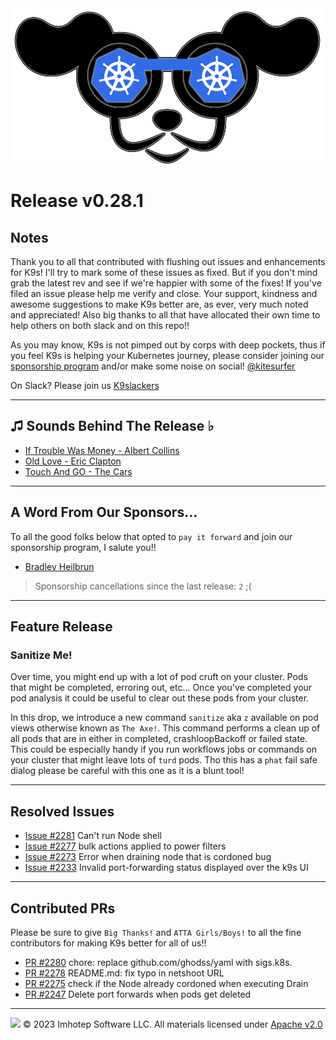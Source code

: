 <img src="https://raw.githubusercontent.com/derailed/k9s/master/assets/k9s.png" align="center" width="800" height="auto"/>

# Release v0.28.1

## Notes

Thank you to all that contributed with flushing out issues and enhancements for K9s! I'll try to mark some of these issues as fixed. But if you don't mind grab the latest rev and see if we're happier with some of the fixes! If you've filed an issue please help me verify and close. Your support, kindness and awesome suggestions to make K9s better are, as ever, very much noted and appreciated! Also big thanks to all that have allocated their own time to help others on both slack and on this repo!!

As you may know, K9s is not pimped out by corps with deep pockets, thus if you feel K9s is helping your Kubernetes journey, please consider joining our [sponsorship program](https://github.com/sponsors/derailed) and/or make some noise on social! [@kitesurfer](https://twitter.com/kitesurfer)

On Slack? Please join us [K9slackers](https://join.slack.com/t/k9sers/shared_invite/enQtOTA5MDEyNzI5MTU0LWQ1ZGI3MzliYzZhZWEyNzYxYzA3NjE0YTk1YmFmNzViZjIyNzhkZGI0MmJjYzhlNjdlMGJhYzE2ZGU1NjkyNTM)

---

## ♫ Sounds Behind The Release ♭

* [If Trouble Was Money - Albert Collins](https://www.youtube.com/watch?v=cz6LbWWqX-g)
* [Old Love - Eric Clapton](https://www.youtube.com/watch?v=EklciRHZnUQ)
* [Touch And GO - The Cars](https://www.youtube.com/watch?v=L7Gpr_Auz8Y)

---

## A Word From Our Sponsors...

To all the good folks below that opted to `pay it forward` and join our sponsorship program, I salute you!!

* [Bradley Heilbrun](https://github.com/bheilbrun)

> Sponsorship cancellations since the last release: `2` ;(

---

## Feature Release

### Sanitize Me!

Over time, you might end up with a lot of pod cruft on your cluster. Pods that might be completed, erroring out, etc... Once you've completed your pod analysis it could be useful to clear out these pods from your cluster.

In this drop, we introduce a new command `sanitize` aka `z` available on pod views otherwise known as `The Axe!`. This command performs a clean up of all pods that are in either in completed, crashloopBackoff or failed state. This could be especially handy if you run workflows jobs or commands on your cluster that might leave lots of `turd` pods. Tho this has a `phat` fail safe dialog please be careful with this one as it is a blunt tool!

---

## Resolved Issues

* [Issue #2281](https://github.com/zloom/k9s/issues/2281) Can't run Node shell
* [Issue #2277](https://github.com/zloom/k9s/issues/2277) bulk actions applied to power filters
* [Issue #2273](https://github.com/zloom/k9s/issues/2273) Error when draining node that is cordoned bug
* [Issue #2233](https://github.com/zloom/k9s/issues/2233) Invalid port-forwarding status displayed over the k9s UI

---

## Contributed PRs

Please be sure to give `Big Thanks!` and `ATTA Girls/Boys!` to all the fine contributors for making K9s better for all of us!!

* [PR #2280](https://github.com/zloom/k9s/pull/2280) chore: replace github.com/ghodss/yaml with sigs.k8s.
* [PR #2278](https://github.com/zloom/k9s/pull/2278) README.md: fix typo in netshoot URL
* [PR #2275](https://github.com/zloom/k9s/pull/2275) check if the Node already cordoned when executing Drain
* [PR #2247](https://github.com/zloom/k9s/pull/2247) Delete port forwards when pods get deleted

---

<img src="https://raw.githubusercontent.com/derailed/k9s/master/assets/imhotep_logo.png" width="32" height="auto"/> © 2023 Imhotep Software LLC. All materials licensed under [Apache v2.0](http://www.apache.org/licenses/LICENSE-2.0)
